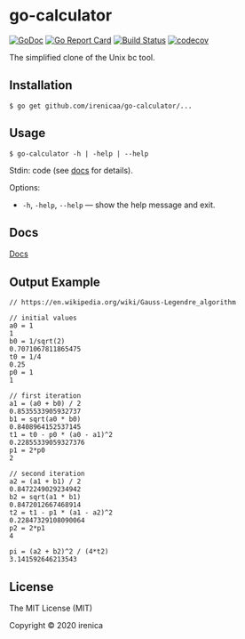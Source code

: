 # go-calculator

[![GoDoc](https://godoc.org/github.com/irenicaa/go-calculator?status.svg)](https://godoc.org/github.com/irenicaa/go-calculator)
[![Go Report Card](https://goreportcard.com/badge/github.com/irenicaa/go-calculator)](https://goreportcard.com/report/github.com/irenicaa/go-calculator)
[![Build Status](https://travis-ci.org/irenicaa/go-calculator.svg?branch=master)](https://travis-ci.org/irenicaa/go-calculator)
[![codecov](https://codecov.io/gh/irenicaa/go-calculator/branch/master/graph/badge.svg)](https://codecov.io/gh/irenicaa/go-calculator)

The simplified clone of the Unix bc tool.

## Installation

```
$ go get github.com/irenicaa/go-calculator/...
```

## Usage

```
$ go-calculator -h | -help | --help
```

Stdin: code (see [docs](docs/) for details).

Options:

- `-h`, `-help`, `--help` &mdash; show the help message and exit.

## Docs

[Docs](docs/)

## Output Example

```
// https://en.wikipedia.org/wiki/Gauss-Legendre_algorithm

// initial values
a0 = 1
1
b0 = 1/sqrt(2)
0.7071067811865475
t0 = 1/4
0.25
p0 = 1
1

// first iteration
a1 = (a0 + b0) / 2
0.8535533905932737
b1 = sqrt(a0 * b0)
0.8408964152537145
t1 = t0 - p0 * (a0 - a1)^2
0.22855339059327376
p1 = 2*p0
2

// second iteration
a2 = (a1 + b1) / 2
0.8472249029234942
b2 = sqrt(a1 * b1)
0.8472012667468914
t2 = t1 - p1 * (a1 - a2)^2
0.22847329108090064
p2 = 2*p1
4

pi = (a2 + b2)^2 / (4*t2)
3.141592646213543
```

## License

The MIT License (MIT)

Copyright &copy; 2020 irenica
